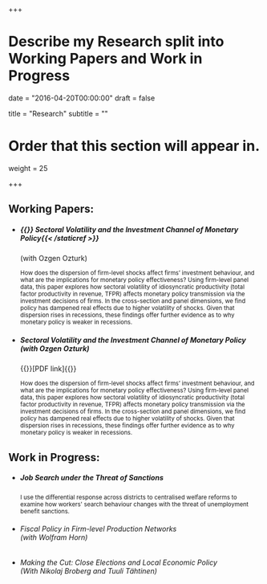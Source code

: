 +++
# Describe my Research split into Working Papers and Work in Progress

date = "2016-04-20T00:00:00"
draft = false

title = "Research"
subtitle = ""

# Order that this section will appear in.
weight = 25

+++

<h2>Working Papers:</h2>
<ul> 
<li><p><h5>{{<staticref "uploads/volatility_nov2021.pdf" "newtab" >}} Sectoral Volatility and the Investment Channel of Monetary Policy{{< /staticref >}}</h5>
(with Ozgen Ozturk)</p>
<p><small>How does the dispersion of firm-level shocks affect firms’ investment behaviour, and what are the
implications for monetary policy effectiveness? Using firm-level panel data, this paper explores how
sectoral volatility of idiosyncratic productivity (total factor productivity in revenue, TFPR) affects monetary
policy transmission via the investment decisions of firms. In the cross-section and panel dimensions,
we find policy has dampened real effects due to higher volatility of shocks. Given that dispersion
rises in recessions, these findings offer further evidence as to why monetary policy is weaker in recessions.</small></p></li></ul>

<ul> 
<li><h5><p> Sectoral Volatility and the Investment Channel of Monetary Policy<br>
(with Ozgen Ozturk)</h5>{{<staticref "uploads/volatility_nov2021.pdf" "newtab">}}[PDF link]{{</staticref>}}</p>
  
<p><small>How does the dispersion of firm-level shocks affect firms’ investment behaviour, and what are the
implications for monetary policy effectiveness? Using firm-level panel data, this paper explores how
sectoral volatility of idiosyncratic productivity (total factor productivity in revenue, TFPR) affects monetary
policy transmission via the investment decisions of firms. In the cross-section and panel dimensions,
we find policy has dampened real effects due to higher volatility of shocks. Given that dispersion
rises in recessions, these findings offer further evidence as to why monetary policy is weaker in recessions.</small></p></li></ul>

<h2>Work in Progress:</h2>

<ul> 
<li>
<h5> Job Search under the Threat of Sanctions</h5> 
<p><small>I use the differential response across districts to centralised welfare reforms to examine how workers' search behaviour changes with the threat of unemployment benefit sanctions.</small></p></li></ul>

<ul> 
<li><p><h6>Fiscal Policy in Firm-level Production Networks<br>(with Wolfram Horn)</h6></p></li></ul>

<ul> 
<li><p><h6> Making the Cut: Close Elections and Local Economic Policy <br>
(With Nikolaj Broberg and Tuuli Tähtinen)</h6></p></li></ul>


